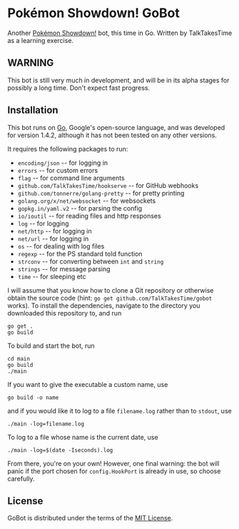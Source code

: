 Pokémon Showdown! GoBot
=======================

Another [Pokémon Showdown!][1] bot, this time in Go. Written by TalkTakesTime
as a learning exercise.

  [1]: https://play.pokemonshowdown.com/

WARNING
-------

This bot is still very much in development, and will be in its alpha stages
for possibly a long time. Don't expect fast progress.

Installation
------------

This bot runs on [Go][2], Google's open-source language, and was developed
for version 1.4.2, although it has not been tested on any other versions.

It requires the following packages to run:
  - `encoding/json` -- for logging in
  - `errors` -- for custom errors
  - `flag` -- for command line arguments
  - `github.com/TalkTakesTime/hookserve` -- for GitHub webhooks
  - `github.com/tonnerre/golang-pretty` -- for pretty printing
  - `golang.org/x/net/websocket` -- for websockets
  - `gopkg.in/yaml.v2` -- for parsing the config
  - `io/ioutil` -- for reading files and http responses
  - `log` -- for logging
  - `net/http` -- for logging in
  - `net/url` -- for logging in
  - `os` -- for dealing with log files
  - `regexp` -- for the PS standard toId function
  - `strconv` -- for converting between `int` and `string`
  - `strings` -- for message parsing
  - `time` -- for sleeping etc

I will assume that you know how to clone a Git repository or otherwise obtain
the source code (hint: `go get github.com/TalkTakesTime/gobot` works). To
install the dependencies, navigate to the directory you downloaded this
repository to, and run

    go get .
    go build

To build and start the bot, run

    cd main
    go build
    ./main

If you want to give the executable a custom name, use

    go build -o name

and if you would like it to log to a file `filename.log` rather than to
`stdout`, use

    ./main -log=filename.log

To log to a file whose name is the current date, use

    ./main -log=$(date -Iseconds).log

From there, you're on your own! However, one final warning: the bot will panic
if the port chosen for `config.HookPort` is already in use, so choose carefully.

  [2]: http://golang.org/

License
-------

GoBot is distributed under the terms of the [MIT License][3].

 [3]: https://github.com/TalkTakesTime/GoBot/LICENSE
